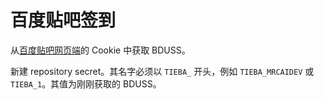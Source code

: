 # 百度贴吧签到

从[百度贴吧网页端](https://tieba.baidu.com/)的 Cookie 中获取 BDUSS。

新建 repository secret。其名字必须以 `TIEBA_` 开头，例如 `TIEBA_MRCAIDEV` 或 `TIEBA_1`。其值为刚刚获取的 BDUSS。

